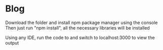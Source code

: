 # Blog

Download the folder and install npm package manager using the console 
Then just run "npm install", all the necessary libraries will be installed 

Using  any IDE, run the code to and switch to localhost:3000 to view the output 

